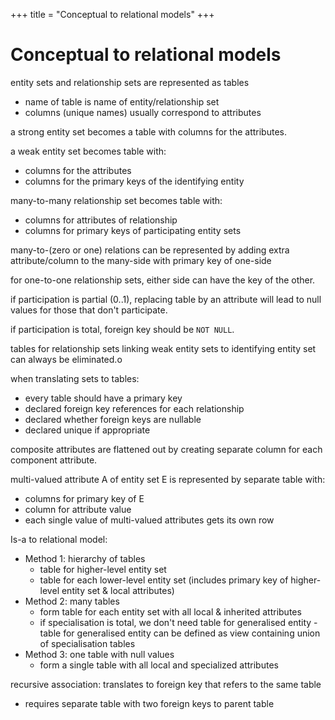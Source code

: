 +++
title = "Conceptual to relational models"
+++

# Conceptual to relational models

entity sets and relationship sets are represented as tables

-   name of table is name of entity/relationship set
-   columns (unique names) usually correspond to attributes

a strong entity set becomes a table with columns for the attributes.

a weak entity set becomes table with:

-   columns for the attributes
-   columns for the primary keys of the identifying entity

many-to-many relationship set becomes table with:

-   columns for attributes of relationship
-   columns for primary keys of participating entity sets

many-to-(zero or one) relations can be represented by adding extra
attribute/column to the many-side with primary key of one-side

for one-to-one relationship sets, either side can have the key of the
other.

if participation is partial (0..1), replacing table by an attribute will
lead to null values for those that don\'t participate.

if participation is total, foreign key should be `NOT NULL`.

tables for relationship sets linking weak entity sets to identifying
entity set can always be eliminated.o

when translating sets to tables:

-   every table should have a primary key
-   declared foreign key references for each relationship
-   declared whether foreign keys are nullable
-   declared unique if appropriate

composite attributes are flattened out by creating separate column for
each component attribute.

multi-valued attribute A of entity set E is represented by separate
table with:

-   columns for primary key of E
-   column for attribute value
-   each single value of multi-valued attributes gets its own row

Is-a to relational model:

-   Method 1: hierarchy of tables
    -   table for higher-level entity set
    -   table for each lower-level entity set (includes primary key of
        higher-level entity set & local attributes)
-   Method 2: many tables
    -   form table for each entity set with all local & inherited
        attributes
    -   if specialisation is total, we don\'t need table for generalised
        entity - table for generalised entity can be defined as view
        containing union of specialisation tables
-   Method 3: one table with null values
    -   form a single table with all local and specialized attributes

recursive association: translates to foreign key that refers to the same
table

-   requires separate table with two foreign keys to parent table

